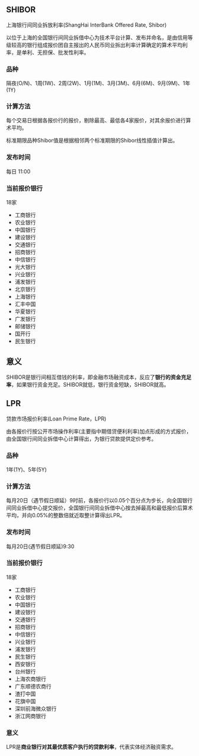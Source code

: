 ## SHIBOR

上海银行间同业拆放利率(ShangHai InterBank Offered Rate, Shibor)

以位于上海的全国银行间同业拆借中心为技术平台计算、发布并命名，是由信用等级较高的银行组成报价团自主报出的人民币同业拆出利率计算确定的算术平均利率，是单利、无担保、批发性利率。

### 品种

隔夜(O/N)、1周(1W)、2周(2W)、1月(1M)、3月(3M)、6月(6M)、9月(9M)、1年(1Y)

### 计算方法

每个交易日根据各报价行的报价，剔除最高、最低各4家报价，对其余报价进行算术平均。

标准期限品种Shibor值是根据相邻两个标准期限的Shibor线性插值计算出。

### 发布时间

每日 11:00

### 当前报价银行

18家
+ 工商银行	
+ 农业银行	
+ 中国银行	
+ 建设银行	
+ 交通银行
+ 招商银行	
+ 中信银行	
+ 光大银行
+ 兴业银行	
+ 浦发银行	
+ 北京银行	
+ 上海银行	
+ 汇丰中国
+ 华夏银行	
+ 广发银行
+ 邮储银行
+ 国开行
+ 民生银行

## 意义

SHIBOR是银行间相互借钱的利率，即金融市场融资成本，反应了**银行的资金充足率**，如果银行资金充足。SHIBOR就低，银行资金短缺，SHIBOR就高。

## LPR

贷款市场报价利率(Loan Prime Rate，LPR)

由各报价行按公开市场操作利率(主要指中期借贷便利利率)加点形成的方式报价，由全国银行间同业拆借中心计算得出，为银行贷款提供定价参考。

### 品种

1年(1Y)、5年(5Y)

### 计算方法

每月20日（遇节假日顺延）9时前，各报价行以0.05个百分点为步长，向全国银行间同业拆借中心提交报价，全国银行间同业拆借中心按去掉最高和最低报价后算术平均，并向0.05%的整数倍就近取整计算得出LPR。

### 发布时间

每月20日(遇节假日顺延)9:30

### 当前报价银行

18家
+ 工商银行	
+ 农业银行	
+ 中国银行	
+ 建设银行
+ 交通银行	
+ 招商银行	
+ 中信银行	
+ 兴业银行	
+ 浦发银行
+ 民生银行
+ 西安银行	
+ 台州银行
+ 上海农商银行	
+ 广东顺德农商行
+ 渣打中国
+ 花旗中国
+ 深圳前海微众银行	
+ 浙江网商银行

### 意义

LPR是**商业银行对其最优质客户执行的贷款利率**，代表实体经济融资需求。